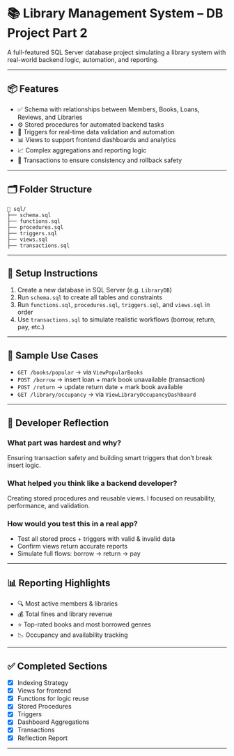 # 📚 Library Management System – DB Project Part 2

A full-featured SQL Server database project simulating a library system with real-world backend logic, automation, and reporting.

---

## 📦 Features

- ✅ Schema with relationships between Members, Books, Loans, Reviews, and Libraries
- ⚙️ Stored procedures for automated backend tasks
- 🔁 Triggers for real-time data validation and automation
- 📊 Views to support frontend dashboards and analytics
- 📈 Complex aggregations and reporting logic
- 🔐 Transactions to ensure consistency and rollback safety

---

## 🗂️ Folder Structure

```
📁 sql/
├── schema.sql
├── functions.sql
├── procedures.sql
├── triggers.sql
├── views.sql
├── transactions.sql
```

---

## 🔧 Setup Instructions

1. Create a new database in SQL Server (e.g. `LibraryDB`)
2. Run `schema.sql` to create all tables and constraints
3. Run `functions.sql`, `procedures.sql`, `triggers.sql`, and `views.sql` in order
4. Use `transactions.sql` to simulate realistic workflows (borrow, return, pay, etc.)

---

## 🧪 Sample Use Cases

- `GET /books/popular` → via `ViewPopularBooks`
- `POST /borrow` → insert loan + mark book unavailable (transaction)
- `POST /return` → update return date + mark book available
- `GET /library/occupancy` → via `ViewLibraryOccupancyDashboard`

---

## 🧠 Developer Reflection

### What part was hardest and why?
Ensuring transaction safety and building smart triggers that don’t break insert logic.

### What helped you think like a backend developer?
Creating stored procedures and reusable views. I focused on reusability, performance, and validation.

### How would you test this in a real app?
- Test all stored procs + triggers with valid & invalid data
- Confirm views return accurate reports
- Simulate full flows: borrow → return → pay

---

## 📊 Reporting Highlights

- 🔍 Most active members & libraries
- 💰 Total fines and library revenue
- ⭐ Top-rated books and most borrowed genres
- 📉 Occupancy and availability tracking

---

## ✅ Completed Sections

- [x] Indexing Strategy  
- [x] Views for frontend  
- [x] Functions for logic reuse  
- [x] Stored Procedures  
- [x] Triggers  
- [x] Dashboard Aggregations  
- [x] Transactions  
- [x] Reflection Report

---

